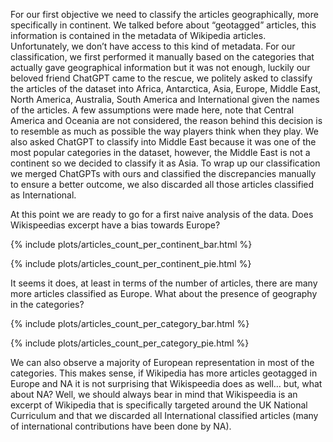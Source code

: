 For our first objective we need to classify the articles geographically, more specifically in continent. We talked before about “geotagged” articles, this information is contained in the metadata of Wikipedia articles. Unfortunately, we don’t have access to this kind of metadata. For our classification, we first performed it manually based on the categories that actually gave geographical information but it was not enough, luckily our beloved friend ChatGPT came to the rescue, we politely asked to classify the articles of the dataset into Africa, Antarctica, Asia, Europe, Middle East, North America, Australia, South America and International given the names of the articles. A few assumptions were made here, note that Central America and Oceania are not considered, the reason behind this decision is to resemble as much as possible the way players think when they play. We also asked ChatGPT to classify into Middle East because it was one of the most popular categories in the dataset, however, the Middle East is not a continent so we decided to classify it as Asia. To wrap up our classification we merged ChatGPTs with ours and classified the discrepancies manually to ensure a better outcome, we also discarded all those articles classified as International.

At this point we are ready to go for a first naive analysis of the data. Does Wikispeedias excerpt have a bias towards Europe?

{% include plots/articles_count_per_continent_bar.html %}

{% include plots/articles_count_per_continent_pie.html %}

It seems it does, at least in terms of the number of articles, there are many more articles classified as Europe. What about the presence of geography in the categories?

{% include plots/articles_count_per_category_bar.html %}

{% include plots/articles_count_per_category_pie.html %}

We can also observe a majority of European representation in most of the categories. This makes sense, if Wikipedia has more articles geotagged in Europe and NA it is not surprising that Wikispeedia does as well… but, what about NA? Well, we should always bear in mind that Wikispeedia is an excerpt of Wikipedia that is specifically targeted around the UK National Curriculum and that we discarded all International classified articles (many of international contributions have been done by NA).
